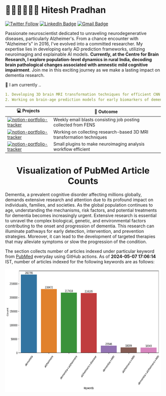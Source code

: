 # 👨🏻‍💻🧠👨‍🔬 Hitesh Pradhan

[![Twitter
Follow](https://img.shields.io/twitter/follow/pradhitesh?style=social)](https://twitter.com/intent/follow?screen_name=pradhitesh)
[![LinkedIn
Badge](https://img.shields.io/badge/-LinkedIn-blue?style=social&logo=Linkedin&logoColor=blue&link=https://www.linkedin.com/in/pradhanhitesh/)](https://www.linkedin.com/in/pradhanhitesh/)
[![Gmail
Badge](https://img.shields.io/badge/-ihiteshpradhan@gmail.com-c14438?style=social&logo=Gmail&logoColor=red&link=mailto:ihiteshpradhan@gmail.com)](mailto:ihiteshpradhan@gmail.com)

Passionate neuroscientist dedicated to unraveling neurodegenerative diseases, particularly Alzheimer's. From a chance
encounter with "Alzheimer's" in 2016, I've evolved into a committed researcher. My expertise lies in developing early AD
prediction frameworks, utilizing neuroimaging and explainable AI models. **Currently, at the Centre for Brain Research,
I explore population-level dynamics in rural India, decoding brain pathological changes associated with amnestic mild
cognitive impairment**. Join me in this exciting journey as we make a lasting impact on dementia research.

🔨 I am currently ..
```yaml
1. Developing 3D brain MRI transformation techniques for efficient CNN models
2. Working on brain-age prediction models for early biomarkers of dementia
```

<!-- START OF PROFILE STACK, DO NOT REMOVE -->
| 💻 **Projects** | 🚀 **Outcome**
| - | - |
|[![notion-portfolio-tracker](https://img.shields.io/static/v1?label=&message=FENS-JobsAlert&color=000605&logo=github&logoColor=FFFFFF&labelColor=000605)](https://github.com/pradhanhitesh/FENS-JobsAlert)|Weekly email blasts consisting job posting collected from FENS |
|[![notion-portfolio-tracker](https://img.shields.io/static/v1?label=&message=3D-MRI-Transformations&color=000605&logo=github&logoColor=FFFFFF&labelColor=000605)](https://github.com/pradhanhitesh/3D-MRI-Transformations)|Working on collecting research-based 3D MRI transformation techniques|
|[![notion-portfolio-tracker](https://img.shields.io/static/v1?label=&message=Neuroimage-Plugins&color=000605&logo=github&logoColor=FFFFFF&labelColor=000605)](https://github.com/pradhanhitesh/neuroimage-plugins)|Small plugins to make neuroimaging analysis workflow efficient|
<!-- END OF PROFILE STACK, DO NOT REMOVE -->

<h1 align="center">Visualization of PubMed Article Counts</h1>

<p>Dementia, a prevalent cognitive disorder affecting millions globally, demands extensive research and attention due to
    its profound impact on individuals, families, and societies. As the global population continues to age,
    understanding the mechanisms, risk factors, and potential treatments for dementia becomes increasingly urgent.
    Extensive research is essential to unravel the complex biological, genetic, and environmental factors contributing
    to the onset and progression of dementia. This research can illuminate pathways for early detection, intervention,
    and prevention strategies. Moreover, it can lead to the development of targeted therapies that may alleviate
    symptoms or slow the progression of the condition.</p>

<p>The section collects number of articles indexed under particular keyword from <a
        href="https://pubmed.ncbi.nlm.nih.gov/">PubMed</a> everyday using GitHub actions. As of <b> 2024-05-07 17:06:14 </b>
    IST, number of articles indexed for the following keywords are as follows:</p>

<p align="center">
    <img src="figure.png" width="700" height="400">
</p>